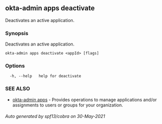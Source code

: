 ## okta-admin apps deactivate

Deactivates an active application.

### Synopsis

Deactivates an active application.

```
okta-admin apps deactivate <appId> [flags]
```

### Options

```
  -h, --help   help for deactivate
```

### SEE ALSO

* [okta-admin apps](okta-admin_apps.md)	 - Provides operations to manage applications and/or assignments to users or groups for your organization.

###### Auto generated by spf13/cobra on 30-May-2021
